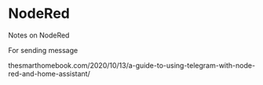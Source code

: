 # NodeRed
Notes on NodeRed


For sending message

thesmarthomebook.com/2020/10/13/a-guide-to-using-telegram-with-node-red-and-home-assistant/
